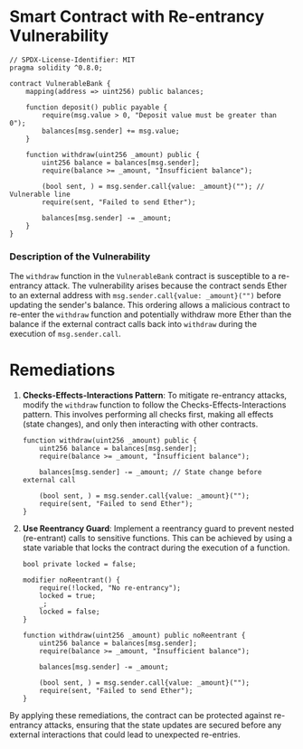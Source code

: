 # Smart Contract with Re-entrancy Vulnerability

```solidity
// SPDX-License-Identifier: MIT
pragma solidity ^0.8.0;

contract VulnerableBank {
    mapping(address => uint256) public balances;

    function deposit() public payable {
        require(msg.value > 0, "Deposit value must be greater than 0");
        balances[msg.sender] += msg.value;
    }

    function withdraw(uint256 _amount) public {
        uint256 balance = balances[msg.sender];
        require(balance >= _amount, "Insufficient balance");

        (bool sent, ) = msg.sender.call{value: _amount}(""); // Vulnerable line
        require(sent, "Failed to send Ether");

        balances[msg.sender] -= _amount;
    }
}
```

### Description of the Vulnerability
The `withdraw` function in the `VulnerableBank` contract is susceptible to a re-entrancy attack. The vulnerability arises because the contract sends Ether to an external address with `msg.sender.call{value: _amount}("")` before updating the sender's balance. This ordering allows a malicious contract to re-enter the `withdraw` function and potentially withdraw more Ether than the balance if the external contract calls back into `withdraw` during the execution of `msg.sender.call`.

# Remediations

1. **Checks-Effects-Interactions Pattern**: To mitigate re-entrancy attacks, modify the `withdraw` function to follow the Checks-Effects-Interactions pattern. This involves performing all checks first, making all effects (state changes), and only then interacting with other contracts.

    ```solidity
    function withdraw(uint256 _amount) public {
        uint256 balance = balances[msg.sender];
        require(balance >= _amount, "Insufficient balance");

        balances[msg.sender] -= _amount; // State change before external call

        (bool sent, ) = msg.sender.call{value: _amount}("");
        require(sent, "Failed to send Ether");
    }
    ```

2. **Use Reentrancy Guard**: Implement a reentrancy guard to prevent nested (re-entrant) calls to sensitive functions. This can be achieved by using a state variable that locks the contract during the execution of a function.

    ```solidity
    bool private locked = false;

    modifier noReentrant() {
        require(!locked, "No re-entrancy");
        locked = true;
        _;
        locked = false;
    }

    function withdraw(uint256 _amount) public noReentrant {
        uint256 balance = balances[msg.sender];
        require(balance >= _amount, "Insufficient balance");

        balances[msg.sender] -= _amount;

        (bool sent, ) = msg.sender.call{value: _amount}("");
        require(sent, "Failed to send Ether");
    }
    ```

By applying these remediations, the contract can be protected against re-entrancy attacks, ensuring that the state updates are secured before any external interactions that could lead to unexpected re-entries.